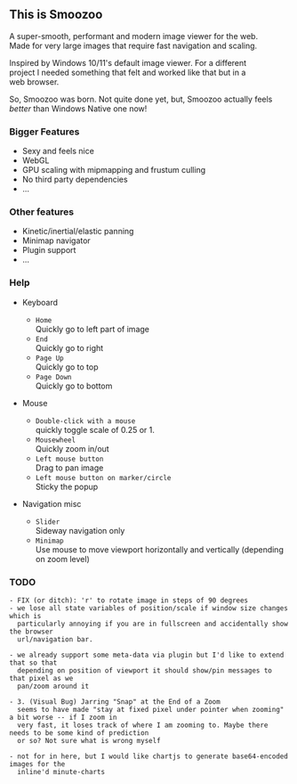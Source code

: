 ## This is Smoozoo
A super-smooth, performant and modern image viewer for the web.  
Made for very large images that require fast navigation and scaling.  

Inspired by Windows 10/11's default image viewer. For a different  
project I needed something that felt and worked like that but in a  
web browser.  

So, Smoozoo was born. Not quite done yet, but, Smoozoo actually
feels _better_ than Windows Native one now!

### Bigger Features
- Sexy and feels nice
- WebGL
- GPU scaling with mipmapping and frustum culling
- No third party dependencies
- ...

### Other features
- Kinetic/inertial/elastic panning
- Minimap navigator
- Plugin support
- ...

### Help
- Keyboard
    - `Home`  
        Quickly go to left part of image  
    - `End`  
        Quickly go to right  
    - `Page Up`  
        Quickly go to top  
    - `Page Down`  
        Quickly go to bottom  

- Mouse  
    - `Double-click with a mouse`  
        quickly toggle scale of 0.25 or 1.  
    - `Mousewheel`  
        Quickly zoom in/out  
    - `Left mouse button`  
        Drag to pan image  
    - `Left mouse button on marker/circle`  
        Sticky the popup  

- Navigation misc  
    - `Slider`  
        Sideway navigation only  
    - `Minimap`  
        Use mouse to move viewport horizontally and vertically (depending on zoom level)  


### TODO
	- FIX (or ditch): 'r' to rotate image in steps of 90 degrees
	- we lose all state variables of position/scale if window size changes which is 
	  particularly annoying if you are in fullscreen and accidentally show the browser
	  url/navigation bar.

	- we already support some meta-data via plugin but I'd like to extend that so that
      depending on position of viewport it should show/pin messages to that pixel as we
      pan/zoom around it

	- 3. (Visual Bug) Jarring "Snap" at the End of a Zoom
	  seems to have made "stay at fixed pixel under pointer when zooming" a bit worse -- if I zoom in
	  very fast, it loses track of where I am zooming to. Maybe there needs to be some kind of prediction
	  or so? Not sure what is wrong myself

    - not for in here, but I would like chartjs to generate base64-encoded images for the
      inline'd minute-charts
